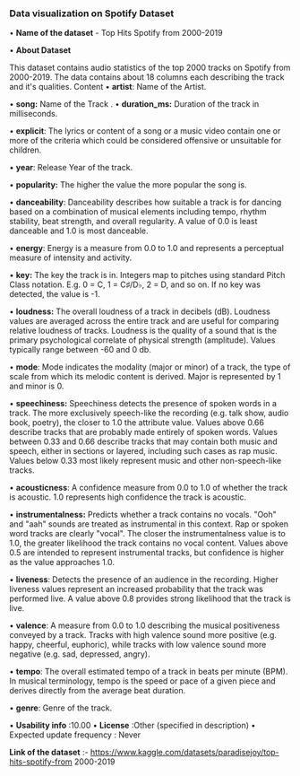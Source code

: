 ### **Data visualization on Spotify Dataset**

•	**Name of the dataset**  - Top Hits Spotify from 2000-2019 
 



•	**About Dataset**


This dataset contains audio statistics of the top 2000 tracks on Spotify from 2000-2019. The data contains about 18 columns each describing the track and it's qualities. 
Content 
•	**artist**: Name of the Artist. 

•	**song:** Name of the Track
. 
•	**duration_ms:** Duration of the track in milliseconds.

•	**explicit**: The lyrics or content of a song or a music video contain one or more of the criteria which could be considered offensive or unsuitable for children.

•	**year**: Release Year of the track. 

•	**popularity:** The higher the value the more popular the song is. 

•	**danceability**: Danceability describes how suitable a track is for dancing based on a combination of musical elements including tempo, rhythm stability, beat strength, and overall regularity. A value of 0.0 is least danceable and 1.0 is most danceable.

•	**energy**: Energy is a measure from 0.0 to 1.0 and represents a perceptual measure of intensity and activity. 

•	**key:** The key the track is in. Integers map to pitches using standard Pitch Class notation. E.g. 0 = C, 1 = C♯/D♭, 2 = D, and so on. If no key was detected, the value is -1. 
 
•	**loudness:** The overall loudness of a track in decibels (dB). Loudness values are averaged across the entire track and are useful for comparing relative loudness of tracks. Loudness is the quality of a sound that is the primary psychological correlate of physical strength (amplitude). Values typically range between -60 and 0 db. 

•	**mode**: Mode indicates the modality (major or minor) of a track, the type of scale from which its melodic content is derived. Major is represented by 1 and minor is 0. 

•	**speechiness:** Speechiness detects the presence of spoken words in a track. The more exclusively speech-like the recording (e.g. talk show, audio book, poetry), the closer to 1.0 the attribute value. Values above 0.66 describe tracks that are probably made entirely of spoken words. Values between 0.33 and 0.66 describe tracks that may contain both music and speech, either in sections or layered, including such cases as rap music. Values below 0.33 most likely represent music and other non-speech-like tracks.


•	**acousticness**: A confidence measure from 0.0 to 1.0 of whether the track is acoustic. 1.0 represents high confidence the track is acoustic. 


•	**instrumentalness:** Predicts whether a track contains no vocals. "Ooh" and "aah" sounds are treated as instrumental in this context. Rap or spoken word tracks are clearly "vocal". The closer the instrumentalness value is to 1.0, the greater likelihood the track contains no vocal content. Values above 0.5 are intended to represent instrumental tracks, but confidence is higher as the value approaches 1.0. 

•	**liveness**: Detects the presence of an audience in the recording. Higher liveness values represent an increased probability that the track was performed live. A value above 0.8 provides strong likelihood that the track is live. 

•	**valence**: A measure from 0.0 to 1.0 describing the musical positiveness conveyed by a track. Tracks with high valence sound more positive (e.g. happy, cheerful, euphoric), while tracks with low valence sound more negative (e.g. sad, depressed, angry). 

•	**tempo**: The overall estimated tempo of a track in beats per minute (BPM). In musical terminology, tempo is the speed or pace of a given piece and derives directly from the average beat duration.

•	**genre**: Genre of the track. 

•	**Usability info** :10.00 
•	**License** :Other (specified in description) 
•	Expected update frequency : Never 
 
**Link of the dataset** :- https://www.kaggle.com/datasets/paradisejoy/top-hits-spotify-from 2000-2019 






